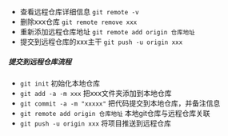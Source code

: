 - 查看远程仓库详细信息
	`git remote -v`
- 删除xxx仓库
	`git remote remove xxx`
- 重新添加远程仓库地址
	`git remote add origin 仓库地址`
- 提交到远程仓库的xxx主干
	`git push -u origin xxx`

##### 提交到远程仓库流程
- `git init`
	初始化本地仓库
- `git add -a -m xxx`
	把xxx文件夹添加到本地仓库
- `git commit -a -m "xxxxx"`
	把代码提交到本地仓库，并备注信息
- `git remote add origin 仓库地址`
	本地git仓库与远程仓库关联
- `git push -u origin xxx`
	将项目推送到远程仓库